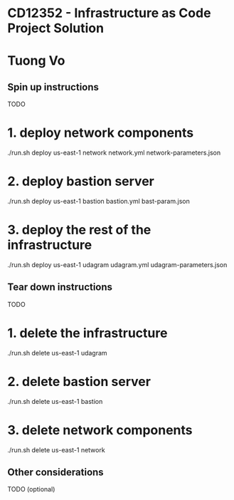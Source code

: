 # CD12352 - Infrastructure as Code Project Solution
# Tuong Vo
## Spin up instructions
TODO
# 1. deploy network components
./run.sh deploy us-east-1 network network.yml network-parameters.json
# 2. deploy bastion server
./run.sh deploy us-east-1 bastion bastion.yml bast-param.json
# 3. deploy the rest of the infrastructure
./run.sh deploy us-east-1 udagram udagram.yml udagram-parameters.json
## Tear down instructions
TODO
# 1. delete the infrastructure
./run.sh delete us-east-1 udagram
# 2. delete bastion server
./run.sh delete us-east-1 bastion 
# 3. delete network components
./run.sh delete us-east-1 network 
## Other considerations
TODO (optional)
